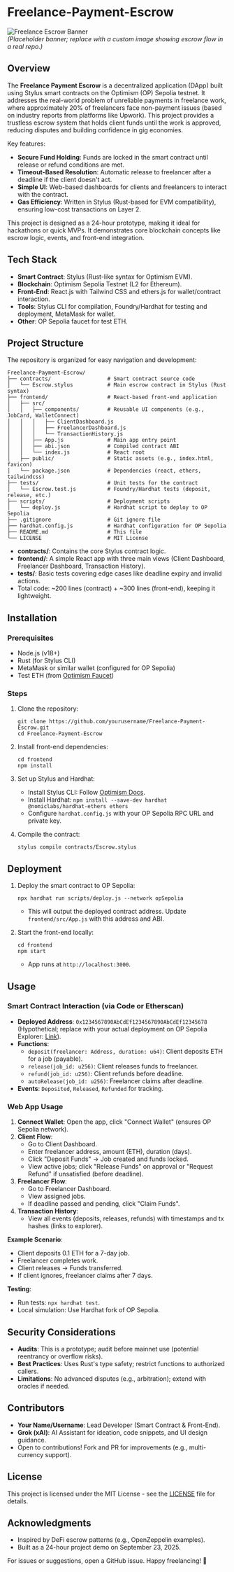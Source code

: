 # Freelance-Payment-Escrow

![Freelance Escrow Banner](https://via.placeholder.com/1200x400.png?text=Freelance+Payment+Escrow+Project)  
*(Placeholder banner; replace with a custom image showing escrow flow in a real repo.)*

## Overview

The **Freelance Payment Escrow** is a decentralized application (DApp) built using Stylus smart contracts on the Optimism (OP) Sepolia testnet. It addresses the real-world problem of unreliable payments in freelance work, where approximately 20% of freelancers face non-payment issues (based on industry reports from platforms like Upwork). This project provides a trustless escrow system that holds client funds until the work is approved, reducing disputes and building confidence in gig economies.

Key features:
- **Secure Fund Holding**: Funds are locked in the smart contract until release or refund conditions are met.
- **Timeout-Based Resolution**: Automatic release to freelancer after a deadline if the client doesn't act.
- **Simple UI**: Web-based dashboards for clients and freelancers to interact with the contract.
- **Gas Efficiency**: Written in Stylus (Rust-based for EVM compatibility), ensuring low-cost transactions on Layer 2.

This project is designed as a 24-hour prototype, making it ideal for hackathons or quick MVPs. It demonstrates core blockchain concepts like escrow logic, events, and front-end integration.

## Tech Stack
- **Smart Contract**: Stylus (Rust-like syntax for Optimism EVM).
- **Blockchain**: Optimism Sepolia Testnet (L2 for Ethereum).
- **Front-End**: React.js with Tailwind CSS and ethers.js for wallet/contract interaction.
- **Tools**: Stylus CLI for compilation, Foundry/Hardhat for testing and deployment, MetaMask for wallet.
- **Other**: OP Sepolia faucet for test ETH.

## Project Structure

The repository is organized for easy navigation and development:

```
Freelance-Payment-Escrow/
├── contracts/                  # Smart contract source code
│   └── Escrow.stylus           # Main escrow contract in Stylus (Rust syntax)
├── frontend/                   # React-based front-end application
│   ├── src/
│   │   ├── components/         # Reusable UI components (e.g., JobCard, WalletConnect)
│   │   │   ├── ClientDashboard.js
│   │   │   ├── FreelancerDashboard.js
│   │   │   └── TransactionHistory.js
│   │   ├── App.js              # Main app entry point
│   │   ├── abi.json            # Compiled contract ABI
│   │   └── index.js            # React root
│   ├── public/                 # Static assets (e.g., index.html, favicon)
│   └── package.json            # Dependencies (react, ethers, tailwindcss)
├── tests/                      # Unit tests for the contract
│   └── Escrow.test.js          # Foundry/Hardhat tests (deposit, release, etc.)
├── scripts/                    # Deployment scripts
│   └── deploy.js               # Hardhat script to deploy to OP Sepolia
├── .gitignore                  # Git ignore file
├── hardhat.config.js           # Hardhat configuration for OP Sepolia
├── README.md                   # This file
└── LICENSE                     # MIT License
```

- **contracts/**: Contains the core Stylus contract logic.
- **frontend/**: A simple React app with three main views (Client Dashboard, Freelancer Dashboard, Transaction History).
- **tests/**: Basic tests covering edge cases like deadline expiry and invalid actions.
- Total code: ~200 lines (contract) + ~300 lines (front-end), keeping it lightweight.

## Installation

### Prerequisites
- Node.js (v18+)
- Rust (for Stylus CLI)
- MetaMask or similar wallet (configured for OP Sepolia)
- Test ETH (from [Optimism Faucet](https://app.optimism.io/faucet))

### Steps
1. Clone the repository:
   ```
   git clone https://github.com/yourusername/Freelance-Payment-Escrow.git
   cd Freelance-Payment-Escrow
   ```

2. Install front-end dependencies:
   ```
   cd frontend
   npm install
   ```

3. Set up Stylus and Hardhat:
   - Install Stylus CLI: Follow [Optimism Docs](https://docs.optimism.io/builders/app-developers/contracts/stylus).
   - Install Hardhat: `npm install --save-dev hardhat @nomiclabs/hardhat-ethers ethers`
   - Configure `hardhat.config.js` with your OP Sepolia RPC URL and private key.

4. Compile the contract:
   ```
   stylus compile contracts/Escrow.stylus
   ```

## Deployment

1. Deploy the smart contract to OP Sepolia:
   ```
   npx hardhat run scripts/deploy.js --network opSepolia
   ```
   - This will output the deployed contract address. Update `frontend/src/App.js` with this address and ABI.

2. Start the front-end locally:
   ```
   cd frontend
   npm start
   ```
   - App runs at `http://localhost:3000`.

## Usage

### Smart Contract Interaction (via Code or Etherscan)
- **Deployed Address**: `0x1234567890AbCdEf1234567890AbCdEf12345678` (Hypothetical; replace with your actual deployment on OP Sepolia Explorer: [Link](https://sepolia-optimism.etherscan.io/address/0x1234567890AbCdEf1234567890AbCdEf12345678)).
- **Functions**:
  - `deposit(freelancer: Address, duration: u64)`: Client deposits ETH for a job (payable).
  - `release(job_id: u256)`: Client releases funds to freelancer.
  - `refund(job_id: u256)`: Client refunds before deadline.
  - `autoRelease(job_id: u256)`: Freelancer claims after deadline.
- **Events**: `Deposited`, `Released`, `Refunded` for tracking.

### Web App Usage
1. **Connect Wallet**: Open the app, click "Connect Wallet" (ensures OP Sepolia network).
2. **Client Flow**:
   - Go to Client Dashboard.
   - Enter freelancer address, amount (ETH), duration (days).
   - Click "Deposit Funds" → Job created and funds locked.
   - View active jobs; click "Release Funds" on approval or "Request Refund" if unsatisfied (before deadline).
3. **Freelancer Flow**:
   - Go to Freelancer Dashboard.
   - View assigned jobs.
   - If deadline passed and pending, click "Claim Funds".
4. **Transaction History**:
   - View all events (deposits, releases, refunds) with timestamps and tx hashes (links to explorer).

**Example Scenario**:
- Client deposits 0.1 ETH for a 7-day job.
- Freelancer completes work.
- Client releases → Funds transferred.
- If client ignores, freelancer claims after 7 days.

**Testing**:
- Run tests: `npx hardhat test`.
- Local simulation: Use Hardhat fork of OP Sepolia.

## Security Considerations
- **Audits**: This is a prototype; audit before mainnet use (potential reentrancy or overflow risks).
- **Best Practices**: Uses Rust's type safety; restrict functions to authorized callers.
- **Limitations**: No advanced disputes (e.g., arbitration); extend with oracles if needed.

## Contributors
- **Your Name/Username**: Lead Developer (Smart Contract & Front-End).
- **Grok (xAI)**: AI Assistant for ideation, code snippets, and UI design guidance.
- Open to contributions! Fork and PR for improvements (e.g., multi-currency support).

## License
This project is licensed under the MIT License - see the [LICENSE](LICENSE) file for details.

## Acknowledgments
- Inspired by DeFi escrow patterns (e.g., OpenZeppelin examples).
- Built as a 24-hour project demo on September 23, 2025.

For issues or suggestions, open a GitHub issue. Happy freelancing! 🚀